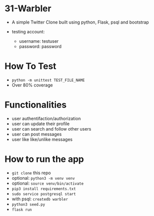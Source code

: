 # 31-Warbler

- A simple Twitter Clone built using python, Flask, psql and bootstrap

- testing account:
  - username: testuser 
  - password: password

# How To Test

- `python -m unittest TEST_FILE_NAME`
- Over 80% coverage

# Functionalities
- user authentifaction/authorization
- user can update their profile
- user can search and follow other users
- user can post messages
- user like like/unlike messages 

# How to run the app
- `git clone` this repo
-  optional: `python3 -m venv venv`
-  optional: `source venv/bin/activate`
- `pip3 install requirements.txt`
- `sudo service postgresql start`
- with psql: `createdb warbler`
- `python3 seed.py`
- `flask run`
